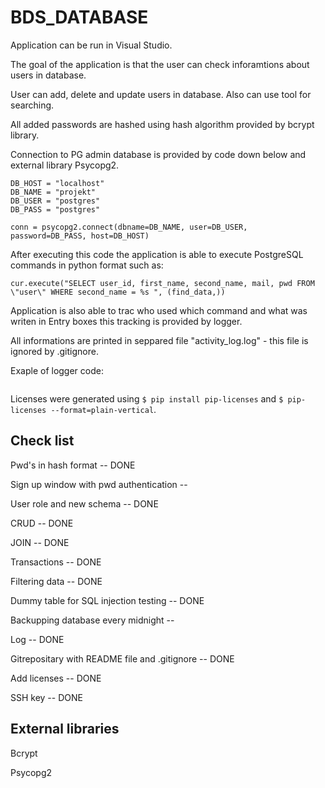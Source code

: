 # BDS_DATABASE

Application can be run in Visual Studio. 

The goal of the application is that the user can check inforamtions about users in database.

User can add, delete and update users in database. Also can use tool for searching.

All added passwords are hashed using hash algorithm provided by bcrypt library.

Connection to PG admin database is provided by code down below and external library Psycopg2.

```
DB_HOST = "localhost"
DB_NAME = "projekt"
DB_USER = "postgres"
DB_PASS = "postgres"

conn = psycopg2.connect(dbname=DB_NAME, user=DB_USER, password=DB_PASS, host=DB_HOST)
```

After executing this code the application is able to execute PostgreSQL commands in python format such as:

```
cur.execute("SELECT user_id, first_name, second_name, mail, pwd FROM \"user\" WHERE second_name = %s ", (find_data,))
```

Application is also able to trac who used which command and what was writen in Entry boxes this tracking is provided by logger.

All informations are printed in seppared file "activity_log.log" - this file is ignored by .gitignore.

Exaple of logger code:

```

```

Licenses were generated using `$ pip install pip-licenses` and `$ pip-licenses --format=plain-vertical`.

## Check list

Pwd's in hash format -- DONE

Sign up window with pwd authentication --

User role and new schema -- DONE

CRUD -- DONE

JOIN -- DONE

Transactions -- DONE

Filtering data -- DONE

Dummy table for SQL injection testing -- DONE

Backupping database every midnight -- 

Log -- DONE

Gitrepositary with README file and .gitignore -- DONE

Add licenses -- DONE

SSH key -- DONE

## External libraries


Bcrypt

Psycopg2
